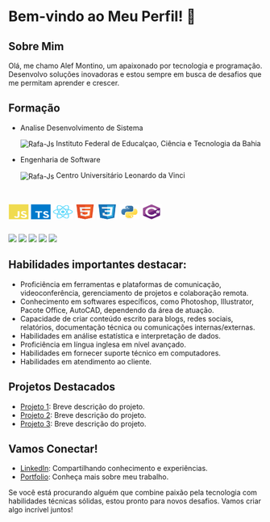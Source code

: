 # Bem-vindo ao Meu Perfil! 👋

## Sobre Mim
Olá, me chamo Alef Montino, um apaixonado por tecnologia e programação. Desenvolvo soluções inovadoras e estou sempre em busca de desafios que me permitam aprender e crescer.
## Formação
- Analise Desenvolvimento de Sistema
  
  <img align="center" alt="Rafa-Js" height="30" width="30" src="https://media.discordapp.net/attachments/828822572678119464/1196811057130373320/62598536.png?ex=65b8fc27&is=65a68727&hm=3057ca084633c6a62a790389b69fbcd8ba8161cc26eec374d6cb79fc8dc632a0&=&format=webp&quality=lossless&width=250&height=250">    Instituto Federal de Educalçao, Ciência e Tecnologia da Bahia
- Engenharia de Software
  
  <img align="center" alt="Rafa-Js" height="30" width="30" src="https://media.discordapp.net/attachments/828822572678119464/1196810892130668605/Logo-Uniasselvi-1.png?ex=65b8fc00&is=65a68700&hm=59943118812818f68a18d027e4daa5d34d04098da7098d9447a6f6ac506e4118&=&format=webp&quality=lossless&width=418&height=418">   Centro Universitário Leonardo da Vinci

##
<div style="display: inline_block"><br>
  <img align="center" alt="Rafa-Js" height="30" width="40" src="https://raw.githubusercontent.com/devicons/devicon/master/icons/javascript/javascript-plain.svg">
  <img align="center" alt="Rafa-Ts" height="30" width="40" src="https://raw.githubusercontent.com/devicons/devicon/master/icons/typescript/typescript-plain.svg">
  <img align="center" alt="Rafa-React" height="30" width="40" src="https://raw.githubusercontent.com/devicons/devicon/master/icons/react/react-original.svg">
  <img align="center" alt="Rafa-HTML" height="30" width="40" src="https://raw.githubusercontent.com/devicons/devicon/master/icons/html5/html5-original.svg">
  <img align="center" alt="Rafa-CSS" height="30" width="40" src="https://raw.githubusercontent.com/devicons/devicon/master/icons/css3/css3-original.svg">
  <img align="center" alt="Rafa-Python" height="30" width="40" src="https://raw.githubusercontent.com/devicons/devicon/master/icons/python/python-original.svg">
  <img align="center" alt="Rafa-Csharp" height="30" width="40" src="https://raw.githubusercontent.com/devicons/devicon/master/icons/csharp/csharp-original.svg">
</div>
  
  ##
 
<div> 
  <a href="https://www.linkedin.com/in/alef-montino-1454842a7/" target="_blank"><img src="https://img.shields.io/badge/-LinkedIn-%230077B5?style=for-the-badge&logo=linkedin&logoColor=white" target="_blank"></a> 
  <a href="https://instagram.com/alefmontino" target="_blank"><img src="https://img.shields.io/badge/-Instagram-%23E4405F?style=for-the-badge&logo=instagram&logoColor=white" target="_blank"></a>
 	<a href="https://www.twitch.tv/MonchihaFW" target="_blank"><img src="https://img.shields.io/badge/Twitch-9146FF?style=for-the-badge&logo=twitch&logoColor=white" target="_blank"></a>
 <a href="https://discord.gg/fn7WprSFjz" target="_blank"><img src="https://img.shields.io/badge/Discord-7289DA?style=for-the-badge&logo=discord&logoColor=white" target="_blank"></a> 
  <a href = "mailto:contatorafaballerini@gmail.com"><img src="https://img.shields.io/badge/-Gmail-%23333?style=for-the-badge&logo=gmail&logoColor=white" target="_blank"></a>
  
</div>


## Habilidades importantes destacar:
- Proficiência em ferramentas e plataformas de comunicação, videoconferência, gerenciamento de projetos e colaboração remota.
- Conhecimento em softwares específicos, como Photoshop, Illustrator, Pacote Office, AutoCAD, dependendo da área de atuação.
- Capacidade de criar conteúdo escrito para blogs, redes sociais, relatórios, documentação técnica ou comunicações internas/externas.
- Habilidades em análise estatística e interpretação de dados.
- Proficiência em língua inglesa em nível avançado.
- Habilidades em fornecer suporte técnico em computadores.
- Habilidades em atendimento ao cliente.

## Projetos Destacados
- [Projeto 1](link_para_projeto_1): Breve descrição do projeto.
- [Projeto 2](link_para_projeto_2): Breve descrição do projeto.
- [Projeto 3](link_para_projeto_3): Breve descrição do projeto.

## Vamos Conectar!
- [LinkedIn](seu_linkedin): Compartilhando conhecimento e experiências.
- [Portfolio](seu_portfolio): Conheça mais sobre meu trabalho.

Se você está procurando alguém que combine paixão pela tecnologia com habilidades técnicas sólidas, estou pronto para novos desafios. Vamos criar algo incrível juntos!
